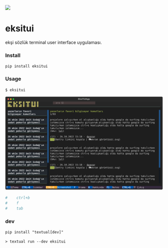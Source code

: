 ![](https://user-images.githubusercontent.com/16024979/198152165-8b0ba1f7-a5a3-4a28-9a54-e25da5409dd3.png)

# eksitui

ekşi sözlük terminal user interface uygulaması.

### Install

```
pip install eksitui
```

### Usage

```
$ eksitui
```

![](img/ss.svg)

```python
#    ctrl+b
#    f
#    tab
```

### dev

```
pip install "textual[dev]"
```

```
> textual run --dev eksitui
```
